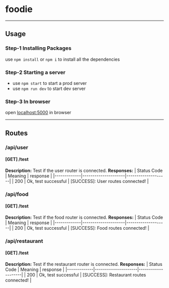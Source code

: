 # foodie
----
## Usage

### Step-1 Installing Packages
use ```npm install``` or ```npm i``` to install all the dependencies

### Step-2 Starting a server

* use ```npm start``` to start a prod server
* use ```npm run dev``` to start dev server

### Step-3 In browser
open [localhost:5000](http://localhost:5000/) in browser

----
## Routes

### /api/user

#### [GET] /test

  **Description:** Test if the user router is connected.
  **Responses:**
  | Status Code | Meaning | response |
  |-------------|---------------------|--------------------|
  | 200 | Ok, test successful | [SUCCESS]: User routes connected! |

### /api/food

#### [GET] /test

  **Description:** Test if the food router is connected.
  **Responses:**
  | Status Code | Meaning | response |
  |-------------|---------------------|--------------------|
  | 200 | Ok, test successful | [SUCCESS]: Food routes connected! |

### /api/restaurant


  #### [GET] /test

  **Description:** Test if the restaurant router is connected.
  **Responses:**
  | Status Code | Meaning | response |
  |-------------|---------------------|--------------------|
  | 200 | Ok, test successful | [SUCCESS]: Restaurant routes connected! |

